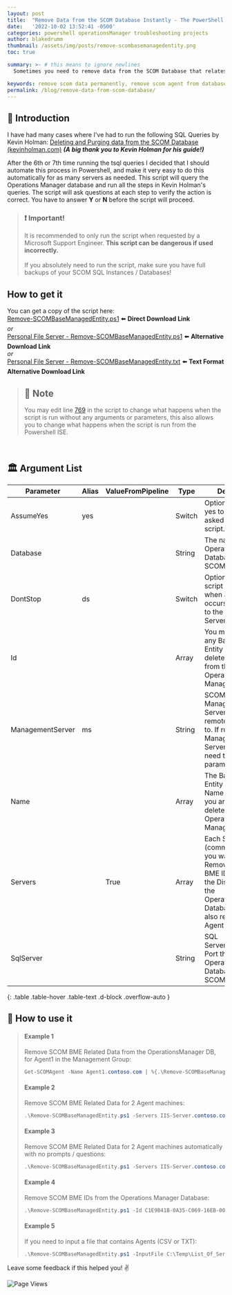 ```yaml
---
layout: post
title:  "Remove Data from the SCOM Database Instantly - The PowerShell Way!"
date:   '2022-10-02 13:52:41 -0500'
categories: powershell operationsManager troubleshooting projects
author: blakedrumm
thumbnail: /assets/img/posts/remove-scombasemanagedentity.png
toc: true

summary: >- # this means to ignore newlines
  Sometimes you need to remove data from the SCOM Database that relates to a specific server or client. If you need it done quickly, without having to open SQL Server Management Studio, or run queries manually; you can instead use this Powershell script.

keywords: remove scom data permanently, remove scom agent from database, purge scom agent, purge agent from scom, purge agent, purge operations manager agent, delete scom agent, delete agent from scom, delete scom data permanently
permalink: /blog/remove-data-from-scom-database/
---
```


## :book: Introduction
I have had many cases where I've had to run the following SQL Queries by Kevin Holman: [Deleting and Purging data from the SCOM Database (kevinholman.com)](https://kevinholman.com/2018/05/03/deleting-and-purging-data-from-the-scom-database/) ***(A big thank you to Kevin Holman for his guide!)***

After the 6th or 7th time running the tsql queries I decided that I should automate this process in Powershell, and make it very easy to do this automatically for as many servers as needed. This script will query the Operations Manager database and run all the steps in Kevin Holman's queries. The script will ask questions at each step to verify the action is correct. You have to answer **Y** or **N** before the script will proceed.

> ### :exclamation: Important!
> It is recommended to only run the script when requested by a Microsoft Support Engineer. **This script can be dangerous if used incorrectly.** \
> &nbsp; \
> If you absolutely need to run the script, make sure you have full backups of your SCOM SQL Instances / Databases!

## How to get it
You can get a copy of the script here: \
[Remove-SCOMBaseManagedEntity.ps1](https://github.com/blakedrumm/SCOM-Scripts-and-SQL/blob/master/Powershell/Quick%20Fixes/Remove-SCOMBaseManagedEntity.ps1) :arrow_left: **Direct Download Link** \
_or_ \
[Personal File Server - Remove-SCOMBaseManagedEntity.ps1](https://files.blakedrumm.com/Remove-SCOMBaseManagedEntity.ps1) :arrow_left: **Alternative Download Link** \
_or_ \
[Personal File Server - Remove-SCOMBaseManagedEntity.txt](https://files.blakedrumm.com/Remove-SCOMBaseManagedEntity.txt) :arrow_left: **Text Format Alternative Download Link**

> ## :notebook: Note
> You may edit line [769](https://github.com/blakedrumm/SCOM-Scripts-and-SQL/blob/master/Powershell/Quick%20Fixes/Remove-SCOMBaseManagedEntity.ps1#L769) in the script to change what happens when the script is run without any arguments or parameters, this also allows you to change what happens when the script is run from the Powershell ISE.

&nbsp;

## :classical_building: Argument List

 Parameter       | Alias | ValueFromPipeline | Type   | Description                                                                                                                                                                |
------------------|-------|-------------------|--------|----------------------------------------------------------------------------------------------------------------------------------------------------------------------------|
 AssumeYes        | yes   |                   | Switch | Optionally assume yes to any question asked by this script.                                                                                                                |
 Database         |       |                   | String | The name of the OperationsManager Database for SCOM.                                                                                                                       |
 DontStop         | ds    |                   | Switch | Optionally force the script to not stop when an error occurs connecting to the Management Server.                                                                          |
 Id               |       |                   | Array  | You may provide any Base Managed Entity Id's to be deleted specifically from the Operations Manager Database.                                                              |
 ManagementServer | ms    |                   | String | SCOM Management Server that we will remotely connect to. If running on a Management Server, there is no need to provide this parameter.                                    |
 Name             |       |                   | Array  | The Base Managed Entity Display Name of the object you are wanting to delete from the Operations Manager Database.                                                         |
 Servers          |       | True              | Array  | Each Server (comma separated) you want to Remove related BME ID's related to the Display Name in the OperationsManager Database. This will also remove from Agent Managed. |
 SqlServer        |       |                   | String | SQL Server/Instance, Port that hosts OperationsManager Database for SCOM.                                                                                                  |
{: .table .table-hover .table-text .d-block .overflow-auto }


## :page_with_curl: How to use it
>#### Example 1
>Remove SCOM BME Related Data from the OperationsManager DB, for Agent1 in the Management Group:
>```powershell
>Get-SCOMAgent -Name Agent1.contoso.com | %{.\Remove-SCOMBaseManagedEntity.ps1 -Servers $_.DisplayName}
>```
>#### Example 2
>Remove SCOM BME Related Data for 2 Agent machines:
>```powershell
>.\Remove-SCOMBaseManagedEntity.ps1 -Servers IIS-Server.contoso.com, WindowsServer.contoso.com
>```
>#### Example 3
>Remove SCOM BME Related Data for 2 Agent machines automatically with no prompts / questions:
>```powershell
>.\Remove-SCOMBaseManagedEntity.ps1 -Servers IIS-Server.contoso.com, WindowsServer.contoso.com -AssumeYes
>```
>#### Example 4
>Remove SCOM BME IDs from the Operations Manager Database:
>```powershell
>.\Remove-SCOMBaseManagedEntity.ps1 -Id C1E9B41B-0A35-C069-16EB-00AC43BB9C47, CB29ECDE-BCE8-2213-D5DD-0353116EDA6B
>```
>#### Example 5
>If you need to input a file that contains Agents (CSV or TXT):
>```powershell
>.\Remove-SCOMBaseManagedEntity.ps1 -InputFile C:\Temp\List_Of_Servers.txt
>```

Leave some feedback if this helped you! :v:

![Page Views](https://counter.blakedrumm.com/count/tag.svg?url=blakedrumm.com/blog/remove-data-from-scom-database/)

<!--
Having trouble with Pages? Check out our [documentation](https://docs.github.com/categories/github-pages-basics/) or [contact support](https://support.github.com/contact) and we’ll help you sort it out.

Tip:
To add auto-size pictures:
![/assets/img/posts/example.jpg](/assets/img/posts/example.jpg){:class="img-fluid"}
-->
